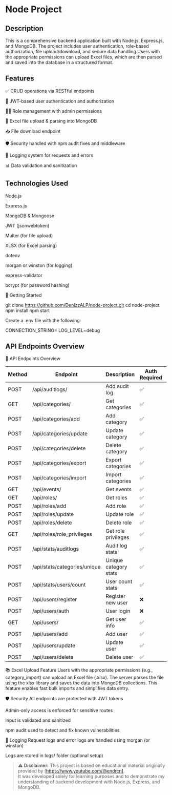 
# Node Project
## Description
This is a comprehensive backend application built with Node.js, Express.js, and MongoDB. The project includes user authentication, role-based authorization, file upload/download, and secure data handling.Users with the appropriate permissions can upload Excel files, which are then parsed and saved into the database in a structured format.

## Features
✅ CRUD operations via RESTful endpoints

🔐 JWT-based user authentication and authorization

🧑‍💼 Role management with admin permissions

📂 Excel file upload & parsing into MongoDB

📥 File download endpoint

🛡️ Security handled with npm audit fixes and middleware

📝 Logging system for requests and errors

📊 Data validation and sanitization

## Technologies Used
Node.js

Express.js

MongoDB & Mongoose

JWT (jsonwebtoken)

Multer (for file upload)

XLSX (for Excel parsing)

dotenv

morgan or winston (for logging)

express-validator

bcrypt (for password hashing)

🚀 Getting Started

git clone https://github.com/DenizzALP/node-project.git
cd node-project
npm install
npm start

Create a .env file with the following:

CONNECTION_STRING=
LOG_LEVEL=debug
## API Endpoints Overview

📁 API Endpoints Overview

| Method | Endpoint                             | Description                | Auth Required | Permissions              |
|--------|--------------------------------------|----------------------------|----------------|---------------------------|
| POST   | /api/auditlogs/                      | Add audit log              | ✅              | auditlogs_view            |
| GET    | /api/categories/                     | Get categories             | ✅              | category_view             |
| POST   | /api/categories/add                  | Add category               | ✅              | category_add              |
| POST   | /api/categories/update               | Update category            | ✅              | category_update           |
| POST   | /api/categories/delete               | Delete category            | ✅              | category_delete           |
| POST   | /api/categories/export               | Export categories          | ✅              | category_export           |
| POST   | /api/categories/import               | Import categories          | ✅              | category_import           |
| GET    | /api/events/                         | Get events                 | ✅              | —                         |
| GET    | /api/roles/                          | Get roles                  | ✅              | role_view                 |
| POST   | /api/roles/add                       | Add role                   | ✅              | role_add                  |
| POST   | /api/roles/update                    | Update role                | ✅              | role_update               |
| POST   | /api/roles/delete                    | Delete role                | ✅              | role_delete               |
| GET    | /api/roles/role_privileges           | Get role privileges        | ✅              | role_view                 |
| POST   | /api/stats/auditlogs                 | Audit log stats            | ✅              | auditlogs_view            |
| POST   | /api/stats/categories/unique         | Unique category stats      | ✅              | category_view             |
| POST   | /api/stats/users/count               | User count stats           | ✅              | user_view                 |
| POST   | /api/users/register                  | Register new user          | ❌              | —                         |
| POST   | /api/users/auth                      | User login                 | ❌              | —                         |
| GET    | /api/users/                          | Get user info              | ✅              | user_view                 |
| POST   | /api/users/add                       | Add user                   | ✅              | user_add                  |
| POST   | /api/users/update                    | Update user                | ✅              | user_update               |
| POST   | /api/users/delete                    | Delete user                | ✅              | user_delete               |


📚 Excel Upload Feature
Users with the appropriate permissions (e.g., category_import) can upload an Excel file (.xlsx). The server parses the file using the xlsx library and saves the data into MongoDB collections. This feature enables fast bulk imports and simplifies data entry.



🛡️ Security
All endpoints are protected with JWT tokens

Admin-only access is enforced for sensitive routes

Input is validated and sanitized

npm audit used to detect and fix known vulnerabilities


📝 Logging
Request logs and error logs are handled using morgan (or winston)

Logs are stored in logs/ folder (optional setup)

> ⚠️ **Disclaimer:** This project is based on educational material originally provided by [https://www.youtube.com/@endrcn].  
> It was developed solely for learning purposes and to demonstrate my understanding of backend development with Node.js, Express, and MongoDB.




